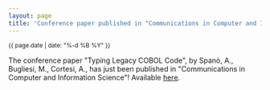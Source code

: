 ```yaml
---
layout: page
title: 'Conference paper published in "Communications in Computer and Information Science"!'
---
```


<small>{{ page.date | date: "%-d %B %Y" }}</small>

The conference paper "Typing Legacy COBOL Code", by Spanò, A., Bugliesi, M., Cortesi, A., has just been published in "Communications in Computer and Information Science"! Available [here](https://doi.org/10.1007/978-3-642-36177-7_10).
